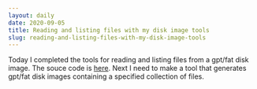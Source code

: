 ```yaml
---
layout: daily
date: 2020-09-05
title: Reading and listing files with my disk image tools
slug: reading-and-listing-files-with-my-disk-image-tools
---
```


Today I completed the tools for reading and listing files from a gpt/fat disk image.
The souce code is [here](https://github.com/stevebob/gpt-fat-disk-image).
Next I need to make a tool that generates gpt/fat disk images containing a specified
collection of files.
